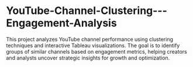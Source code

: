 # YouTube-Channel-Clustering---Engagement-Analysis
This project analyzes YouTube channel performance using clustering techniques and interactive Tableau visualizations. The goal is to identify groups of similar channels based on engagement metrics, helping creators and analysts uncover strategic insights for growth and optimization.
